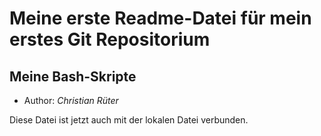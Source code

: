 # Meine erste Readme-Datei für mein erstes Git Repositorium
## Meine Bash-Skripte
- Author: *Christian Rüter*

Diese Datei ist jetzt auch mit der lokalen Datei verbunden.
